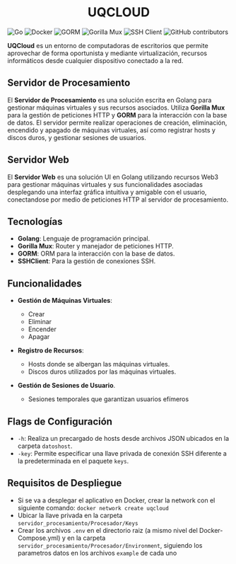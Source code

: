 <h1 align="center">UQCLOUD</h1>

![Go](https://img.shields.io/badge/Go-1.21-blue)
![Docker](https://img.shields.io/badge/Docker-Enabled-blue)
![GORM](https://img.shields.io/badge/GORM-ORM-red)
![Gorilla Mux](https://img.shields.io/badge/Gorilla_Mux-Routing-green)
![SSH Client](https://img.shields.io/badge/SSH-Client-blue)
![GitHub contributors](https://img.shields.io/github/contributors/Andres-Shadow/uqcloud)

**UQCloud** es un entorno de computadoras de escritorios que permite aprovechar de forma oportunista y mediante virtualización, recursos informáticos desde cualquier dispositivo conectado a la red.

## Servidor de Procesamiento

El **Servidor de Procesamiento** es una solución escrita en Golang para gestionar máquinas virtuales y sus recursos asociados. Utiliza **Gorilla Mux** para la gestión de peticiones HTTP y **GORM** para la interacción con la base de datos. El servidor permite realizar operaciones de creación, eliminación, encendido y apagado de máquinas virtuales, así como registrar hosts y discos duros, y gestionar sesiones de usuarios.

## Servidor Web

El **Servidor Web** es una solución UI en Golang utilizando recursos Web3 para gestionar máquinas virtuales y sus funcionalidades asociadas desplegando una interfaz gráfica intuitiva y amigable con el usuario, conectandose por medio de peticiones HTTP al servidor de procesamiento.

## Tecnologías

- **Golang**: Lenguaje de programación principal.
- **Gorilla Mux**: Router y manejador de peticiones HTTP.
- **GORM**: ORM para la interacción con la base de datos.
- **SSHClient**: Para la gestión de conexiones SSH.

## Funcionalidades

- **Gestión de Máquinas Virtuales**:
  - Crear
  - Eliminar
  - Encender
  - Apagar

- **Registro de Recursos**:
  - Hosts donde se albergan las máquinas virtuales.
  - Discos duros utilizados por las máquinas virtuales.

- **Gestión de Sesiones de Usuario**.
  - Sesiones temporales que garantizan usuarios efímeros

## Flags de Configuración

- `-h`: Realiza un precargado de hosts desde archivos JSON ubicados en la carpeta `datoshost`.
- `-key`: Permite especificar una llave privada de conexión SSH diferente a la predeterminada en el paquete `keys`.

## Requisitos de Despliegue
- Si se va a desplegar el aplicativo en Docker, crear la network con el siguiente comando:
  `docker network create uqcloud`
- Ubicar la llave privada en la carpeta `servidor_procesamiento/Procesador/Keys`
- Crear los archivos `.env` en el directorio raiz (a mismo nivel del Docker-Compose.yml) y en la carpeta `servidor_procesamiento/Procesador/Environment`, siguiendo los parametros datos en los archivos `example` de cada uno


